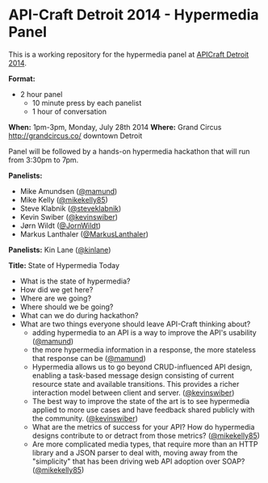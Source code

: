 API-Craft Detroit 2014 - Hypermedia Panel
=======================================

This is a working repository for the hypermedia panel at [APICraft Detroit 2014](http://api-craft.org/).

**Format:**

* 2 hour panel
  * 10 minute press by each panelist
  * 1 hour of conversation

**When:** 1pm-3pm, Monday, July 28th 2014
**Where:** Grand Circus http://grandcircus.co/ downtown Detroit

Panel will be followed by a hands-on hypermedia hackathon that will run from 3:30pm to 7pm. 

**Panelists:**

* Mike Amundsen ([@mamund](https://twitter.com/mamund))
* Mike Kelly ([@mikekelly85](https://twitter.com/mikekelly85))
* Steve Klabnik ([@steveklabnik](https://twitter.com/steveklabnik))
* Kevin Swiber ([@kevinswiber](https://twitter.com/kevinswiber))
* Jørn Wildt ([@JornWildt](https://twitter.com/JornWildt))
* Markus Lanthaler ([@MarkusLanthaler](https://twitter.com/MarkusLanthaler))

**Panelists:** Kin Lane ([@kinlane](https://twitter.com/kinlane))

**Title:** State of Hypermedia Today

* What is the state of hypermedia?
* How did we get here?
* Where are we going?
* Where should we be going?
* What can we do during hackathon?
* What are two things everyone should leave API-Craft thinking about?
  * adding hypermedia to an API is a way to improve the API's usability ([@mamund](https://twitter.com/mamund))
  * the more hypermedia information in a response, the more stateless that response can be ([@mamund](https://twitter.com/mamund))
  * Hypermedia allows us to go beyond CRUD-influenced API design, enabling a task-based message design consisting of current resource state and available transitions.  This provides a richer interaction model between client and server.  ([@kevinswiber](https://twitter.com/kevinswiber))
  * The best way to improve the state of the art is to see hypermedia applied to more use cases and have feedback shared publicly with the community. ([@kevinswiber](https://twitter.com/kevinswiber))
  * What are the metrics of success for your API? How do hypermedia designs contribute to or detract from those metrics? ([@mikekelly85](https://twitter.com/mikekelly85))
  * Are more complicated media types, that require more than an HTTP library and a JSON parser to deal with, moving away from the "simplicity" that has been driving web API adoption over SOAP?  ([@mikekelly85](https://twitter.com/mikekelly85))
